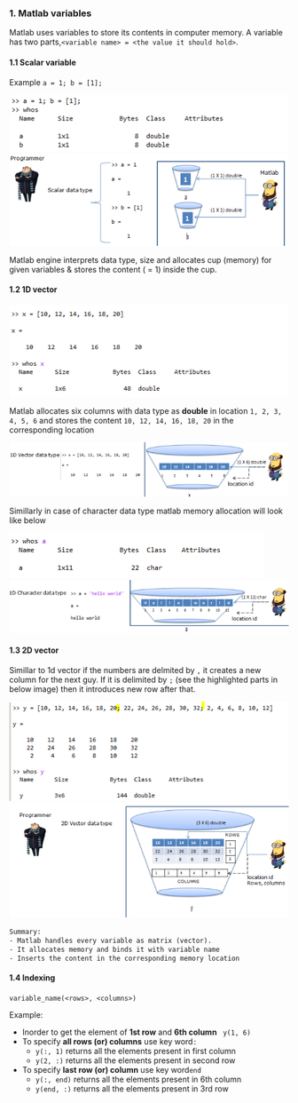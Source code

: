 ### 1. Matlab variables

Matlab uses variables to store its contents in computer memory. A variable has two parts,`<variable name> = <the value it should hold>`.

#### 1.1 Scalar variable
Example ``` a = 1; b = [1]; ```

![output](assets/scalar_details.PNG)
![scalar data type](assets/scalar-data-type.PNG)

Matlab engine interprets data type, size and allocates cup (memory) for given variables & stores the content ( = 1) inside the cup.

#### 1.2 1D vector

![output](assets/1d_vector_details.PNG)

Matlab allocates six columns with data type as __double__ in location `1, 2, 3, 4, 5, 6` and stores the content `10, 12, 14, 16, 18, 20` in the corresponding location

![scalar data type](assets/1d-vector-data-type.PNG)

Simillarly in case of character data type matlab memory allocation will look like below

![output](assets/1d_char_vector_details.PNG)
![scalar data type](assets/1d-char-vector-data-type.PNG)

#### 1.3 2D vector

Simillar to 1d vector if the numbers are delmited by `,` it creates a new column for the next guy. If it is delimited by `;` (see the highlighted parts in below image) then it introduces new row after that.

![output](assets/2d_vector_details.PNG)
![scalar data type](assets/2d-vector-data-type.PNG)

    Summary:
    - Matlab handles every variable as matrix (vector).
    - It allocates memory and binds it with variable name
    - Inserts the content in the corresponding memory location

#### 1.4 Indexing

`variable_name(<rows>, <columns>) `

Example:

- Inorder to get the element of __1st row__ and __6th column__ ` y(1, 6)`
- To specify __all rows (or) columns__ use key word` : `
	- ` y(:, 1) ` returns all the elements present in first column
	- ` y(2, :) ` returns all the elements present in second row
- To specify __last row (or) column__ use key word` end `
	- ` y(:, end) ` returns all the elements present in 6th column
	- ` y(end, :) ` returns all the elements present in 3rd row


